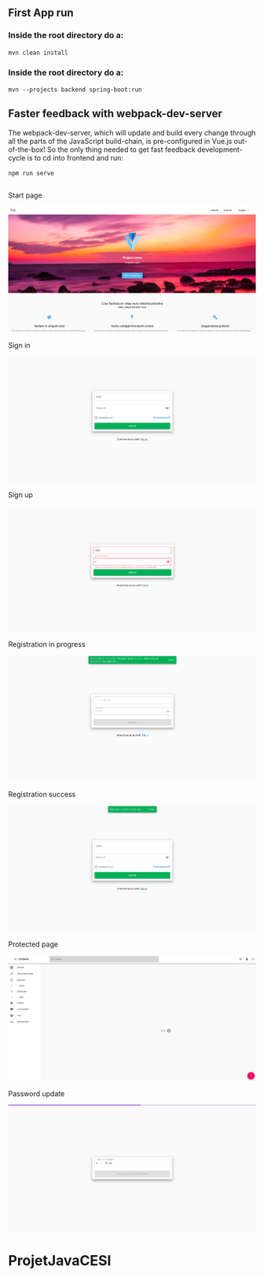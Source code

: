 ## First App run
### Inside the root directory do a:
```
mvn clean install
```

### Inside the root directory do a:
```
mvn --projects backend spring-boot:run
```
## Faster feedback with webpack-dev-server
The webpack-dev-server, which will update and build every change through all the parts of the JavaScript build-chain, is pre-configured in Vue.js out-of-the-box! So the only thing needed to get fast feedback development-cycle is to cd into frontend and run:
```
npm run serve
```
##

Start page

![hello](screenshots/hello.png)

Sign in

![login](screenshots/login.png)

Sign up

![registration](screenshots/registration.png)

Registration in progress

![registration](screenshots/registration-inprogress.png)

Registration success

![registration](screenshots/registration-success.png)

Protected page

![registration](screenshots/app.png)

Password update

![registration](screenshots/password-update.png)


# ProjetJavaCESI

